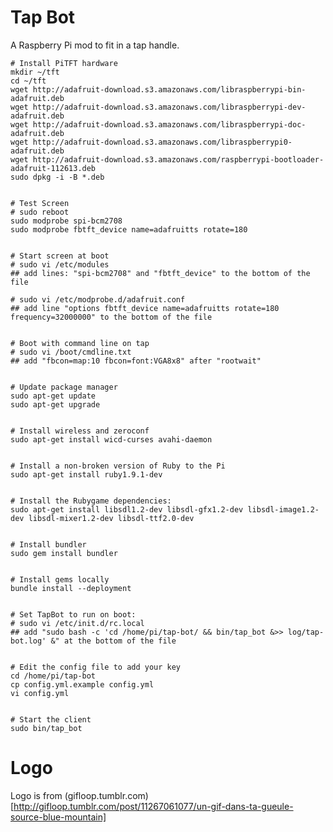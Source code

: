 Tap Bot
=======

A Raspberry Pi mod to fit in a tap handle.

    # Install PiTFT hardware
    mkdir ~/tft
    cd ~/tft
    wget http://adafruit-download.s3.amazonaws.com/libraspberrypi-bin-adafruit.deb
    wget http://adafruit-download.s3.amazonaws.com/libraspberrypi-dev-adafruit.deb
    wget http://adafruit-download.s3.amazonaws.com/libraspberrypi-doc-adafruit.deb
    wget http://adafruit-download.s3.amazonaws.com/libraspberrypi0-adafruit.deb
    wget http://adafruit-download.s3.amazonaws.com/raspberrypi-bootloader-adafruit-112613.deb
    sudo dpkg -i -B *.deb


    # Test Screen
    # sudo reboot
    sudo modprobe spi-bcm2708
    sudo modprobe fbtft_device name=adafruitts rotate=180


    # Start screen at boot
    # sudo vi /etc/modules
    ## add lines: "spi-bcm2708" and "fbtft_device" to the bottom of the file

    # sudo vi /etc/modprobe.d/adafruit.conf
    ## add line "options fbtft_device name=adafruitts rotate=180 frequency=32000000" to the bottom of the file


    # Boot with command line on tap
    # sudo vi /boot/cmdline.txt
    ## add "fbcon=map:10 fbcon=font:VGA8x8" after "rootwait"


    # Update package manager
    sudo apt-get update
    sudo apt-get upgrade


    # Install wireless and zeroconf
    sudo apt-get install wicd-curses avahi-daemon


    # Install a non-broken version of Ruby to the Pi
    sudo apt-get install ruby1.9.1-dev


    # Install the Rubygame dependencies:
    sudo apt-get install libsdl1.2-dev libsdl-gfx1.2-dev libsdl-image1.2-dev libsdl-mixer1.2-dev libsdl-ttf2.0-dev


    # Install bundler
    sudo gem install bundler


    # Install gems locally
    bundle install --deployment


    # Set TapBot to run on boot:
    # sudo vi /etc/init.d/rc.local
    ## add "sudo bash -c 'cd /home/pi/tap-bot/ && bin/tap_bot &>> log/tap-bot.log' &" at the bottom of the file


    # Edit the config file to add your key
    cd /home/pi/tap-bot
    cp config.yml.example config.yml
    vi config.yml


    # Start the client
    sudo bin/tap_bot

Logo
====

Logo is from (gifloop.tumblr.com)[http://gifloop.tumblr.com/post/11267061077/un-gif-dans-ta-gueule-source-blue-mountain]
